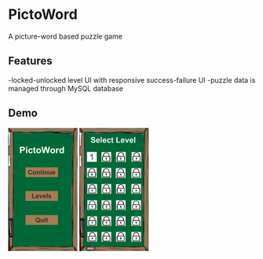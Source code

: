 # PictoWord

A picture-word based puzzle game

## Features 

-locked-unlocked level UI with responsive success-failure UI
-puzzle data is managed through MySQL database


## Demo

![Home](READMEresources/Home.png)             ![Settings](READMEresources/Levels.png)

